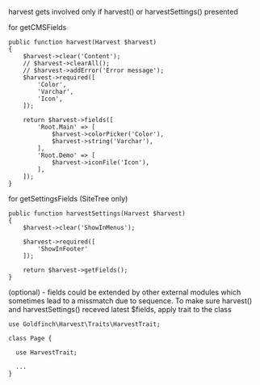 harvest gets involved only if harvest() or harvestSettings() presented

for getCMSFields
```
public function harvest(Harvest $harvest)
{
    $harvest->clear('Content');
    // $harvest->clearAll();
    // $harvest->addError('Error message');
    $harvest->required([
        'Color',
        'Varchar',
        'Icon',
    ]);

    return $harvest->fields([
        'Root.Main' => [
            $harvest->colorPicker('Color'),
            $harvest->string('Varchar'),
        ],
        'Root.Demo' => [
            $harvest->iconFile('Icon'),
        ],
    ]);
}
```

for getSettingsFields (SiteTree only)
```
public function harvestSettings(Harvest $harvest)
{
    $harvest->clear('ShowInMenus');

    $harvest->required([
        'ShowInFooter'
    ]);

    return $harvest->getFields();
}
```

(optional) - fields could be extended by other external modules which sometimes lead to a missmatch due to sequence. To make sure harvest() and harvestSettings() receved latest $fields, apply trait to the class

```
use Goldfinch\Harvest\Traits\HarvestTrait;

class Page {
  
  use HarvestTrait;

  ...
}
```
